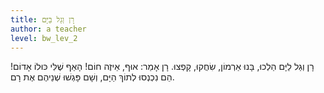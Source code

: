 ```yaml
---
title: רָן וְגַל בַּיָּם
author: a teacher
level: bw_lev_2
---
```



רָן וְגַל לַיָּם הַלְכוּ,
בָּנוּ אַרְמוֹן, שִׂחֲקוּ, קָפְצוּ.
רָן אָמַר: אוּף, אֵיזֶה חוֹם!
הָאַף שֶׁלִּי כּוּלוֹ אָדוֹם!
הֵם נִכְנְסוּ לְתוֹךְ הַיָּם,
וְשָׁם פָּגְשׁוּ שְׁנֵיהֶם אֶת רָם.
